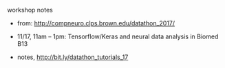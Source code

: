 workshop notes

- from: <http://compneuro.clps.brown.edu/datathon_2017/>

- 11/17, 11am – 1pm: Tensorflow/Keras and neural data analysis in Biomed B13

- notes, <http://bit.ly/datathon_tutorials_17>
